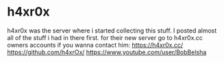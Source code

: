 # h4xr0x
h4xr0x was the server where i started collecting this stuff. I posted almost all of the stuff i had in there first. 
for their new server go to h4xr0x.cc
owners accounts if you wanna contact him:
https://h4xr0x.cc/
https://github.com/h4xrOx/
https://www.youtube.com/user/BobBelsha
